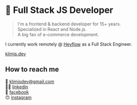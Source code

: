 # 🦀 Full Stack JS Developer

> I'm a frontend & backend developer for 15+ years.  
> Specialized in React and Node.js.  
> A big fan of e-commerce development.

I currently work remotely @ [Heyflow](https://heyflow.com) as a Full Stack Engineer.

[klimjs.dev](https://klimjs.dev)

## How to reach me
📧 klimjsdev@gmail.com  
👨‍💻 [linkedin](https://www.linkedin.com/in/klimjs)  
💬 [facebook](https://www.facebook.com/klim.semenov)  
🙃 [instagram](https://www.instagram.com/klimjs)
